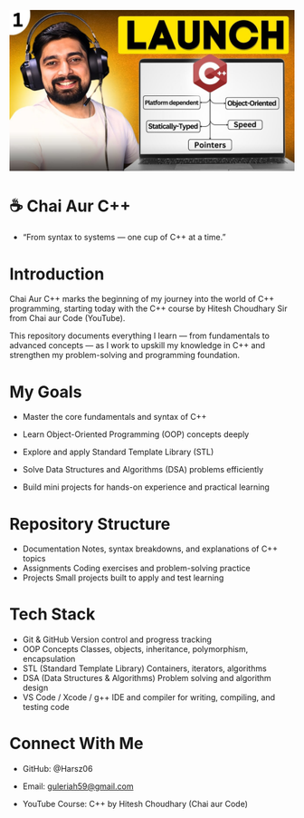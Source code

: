 <p align="center">
  <img src="assets/chai-aur-cpp.jpg" alt="Chai Aur C++ Banner" width="800">
</p>

# ☕ Chai Aur C++

- “From syntax to systems — one cup of C++ at a time.”

# Introduction

Chai Aur C++ marks the beginning of my journey into the world of C++ programming, starting today with the C++ course by Hitesh Choudhary Sir from Chai aur Code (YouTube).

This repository documents everything I learn — from fundamentals to advanced concepts — as I work to upskill my knowledge in C++ and strengthen my problem-solving and programming foundation.

# My Goals

- Master the core fundamentals and syntax of C++

- Learn Object-Oriented Programming (OOP) concepts deeply

- Explore and apply Standard Template Library (STL)

- Solve Data Structures and Algorithms (DSA) problems efficiently

- Build mini projects for hands-on experience and practical learning

# Repository Structure
  - Documentation	Notes, syntax breakdowns, and explanations of C++ topics
  - Assignments	Coding exercises and problem-solving practice
  - Projects	Small projects built to apply and test learning

# Tech Stack
 - Git & GitHub	Version control and progress tracking
 - OOP Concepts	Classes, objects, inheritance, polymorphism, encapsulation
 - STL (Standard Template Library)	Containers, iterators, algorithms
 - DSA (Data Structures & Algorithms)	Problem solving and algorithm design
 - VS Code / Xcode / g++	IDE and compiler for writing, compiling, and testing code
   
# Connect With Me

 - GitHub: @Harsz06

 - Email:	guleriah59@gmail.com

 - YouTube Course:	C++ by Hitesh Choudhary (Chai aur Code)
